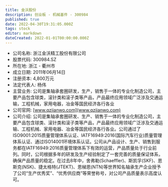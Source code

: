```yaml
---
title: 金沃股份
description: 创业板 - 机械基件 - 300984
published: true
date: 2022-04-30T19:31:05.000Z
tags: stock
editor: markdown
dateCreated: 2022-01-01T00:00:00.000Z
---
```


- 公司名称: 浙江金沃精工股份有限公司
- 股票代码: 300984.SZ
- 所在地: 浙江 - 衢州市
- 成立日期: 2011年06月14日
- 注册资本: 4,800万元
- 法定代表人: 杨伟
- 主营业务: 公司是集轴承套圈研发，生产，销售于一体的专业化制造公司，主要产品包含球类，滚针类和滚子类等产品，产品最终应用领域广泛涉及交通运输，工程机械，家用电器，冶金等国民经济各行各业
- 公司官网: [www.qzjianwo.com](www.qzjianwo.com)
- 公司介绍: 公司是集轴承套圈研发、生产、销售于一体的专业化制造公司，主要产品包含球类、滚针类和滚子类等产品，产品最终应用领域广泛涉及交通运输、工程机械、家用电器、冶金等国民经济各行各业。公司通过了ISO9001:2015质量管理体系认证、IATF16949:2016(国际汽车行业)质量管理体系认证、通过ISO14001环境体系认证。公司从产品设计、生产、销售到服务都在IATF16949:2016质量管理体系下有效的运营，产品质量处于行业前列。同时，公司根据多年的研发及生产经验制定了一套完善的质量保证体系，确保产品质量的稳定。在过去8年中，舍弗勒(Schaeffler)、斯凯孚(SKF)、恩斯克(NSK)、捷太格特(JTEKT)、恩梯恩(NTN)等世界知名轴承生产企业授予了公司“生产优秀奖”、“优秀供应商”等荣誉称号，对公司产品质量表示高度认可。


